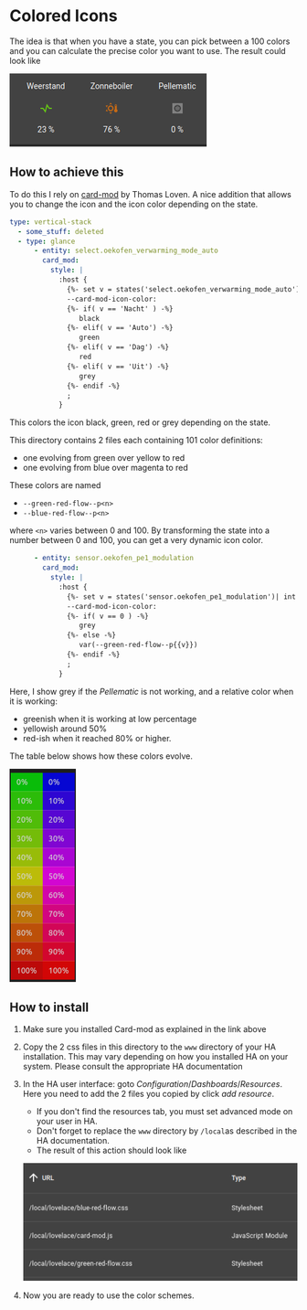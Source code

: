 <link rel="stylesheet" href="green-red-flow.css"/>
<link rel="stylesheet" href="blue-red-flow.css"/>

# Colored Icons

The idea is that when you have a state, you can pick between a 100 colors and you can calculate the precise color you want to use. The result could look like

![Result](aux/result.png)

## How to achieve this

To do this I rely on [card-mod](https://github.com/thomasloven/lovelace-card-mod) by Thomas Loven. A nice addition that allows you to change the icon and the icon color depending on the state.

```yaml
type: vertical-stack
  - some_stuff: deleted
  - type: glance
      - entity: select.oekofen_verwarming_mode_auto
        card_mod:
          style: |
            :host {
              {%- set v = states('select.oekofen_verwarming_mode_auto') %}
              --card-mod-icon-color: 
              {%- if( v == 'Nacht' ) -%}
                 black
              {%- elif( v == 'Auto') -%}
                 green
              {%- elif( v == 'Dag') -%}
                 red
              {%- elif( v == 'Uit') -%}
                 grey
              {%- endif -%}
              ;
            }
```

This colors the icon black, green, red or grey depending on the state.

This directory contains 2 files each containing 101 color definitions:

* one evolving from green over yellow to red
* one evolving from blue over magenta to red

These colors are named

* `--green-red-flow--p<n>`
* `--blue-red-flow--p<n>`

where `<n>` varies between 0 and 100. By transforming the state into a number between 0 and 100, you can get a very dynamic icon color.

```yaml
      - entity: sensor.oekofen_pe1_modulation
        card_mod:
          style: |
            :host {
              {%- set v = states('sensor.oekofen_pe1_modulation')| int %}
              --card-mod-icon-color: 
              {%- if( v == 0 ) -%}
                 grey
              {%- else -%}
                 var(--green-red-flow--p{{v}})
              {%- endif -%}
              ;
            }
```

Here, I show grey if the *Pellematic* is not working, and a relative color when it is working:

* greenish when it is working at low percentage
* yellowish around 50%
* red-ish when it reached 80% or higher.

The table below shows how these colors evolve.

   ![resource](aux/example.png)

## How to install

1. Make sure you installed Card-mod as explained in the link above

2. Copy the 2 css files in this directory to the `www` directory of your HA installation. This may vary depending on how you installed HA on your system. Please consult the appropriate HA documentation

3. In the HA user interface: goto *Configuration*/*Dashboards*/*Resources*. Here you need to add the 2 files you copied by click *add resource*. 
   * If you don't find the resources tab, you must set advanced mode on your user in HA.
   * Don't forget to replace the `www` directory by `/local`as described in the HA documentation.
   * The result of this action should look like
   
   ![resource](aux/resource.png)

4. Now you are ready to use the color schemes.